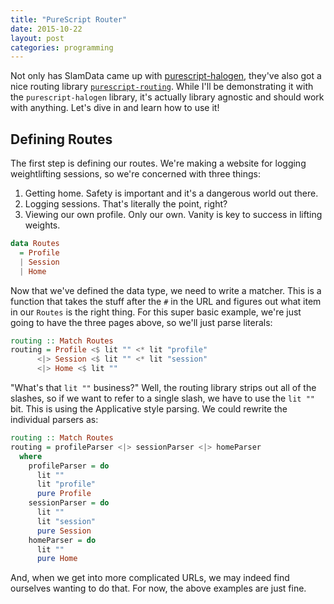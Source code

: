 ```yaml
---
title: "PureScript Router"
date: 2015-10-22
layout: post
categories: programming
---
```


Not only has SlamData came up with [purescript-halogen](https://github.com/slamdata/purescript-halogen), they've also got a nice routing library [`purescript-routing`](https://github.com/slamdata/purescript-routing).
While I'll be demonstrating it with the `purescript-halogen` library, it's actually library agnostic and should work with anything.
Let's dive in and learn how to use it!

## Defining Routes

The first step is defining our routes. We're making a website for logging weightlifting sessions, so we're concerned with three things:

1. Getting home. Safety is important and it's a dangerous world out there.
2. Logging sessions. That's literally the point, right?
3. Viewing our own profile. Only our own. Vanity is key to success in lifting weights.

```haskell
data Routes
  = Profile
  | Session
  | Home
```

Now that we've defined the data type, we need to write a matcher.
This is a function that takes the stuff after the `#` in the URL and figures out what item in our `Routes` is the right thing.
For this super basic example, we're just going to have the three pages above, so we'll just parse literals:

```haskell
routing :: Match Routes
routing = Profile <$ lit "" <* lit "profile"
      <|> Session <$ lit "" <* lit "session"
      <|> Home <$ lit ""
```

"What's that `lit ""` business?" Well, the routing library strips out all of the slashes, so if we want to refer to a single slash, we have to use the `lit ""` bit.
This is using the Applicative style parsing. We could rewrite the individual parsers as:

```haskell
routing :: Match Routes
routing = profileParser <|> sessionParser <|> homeParser
  where
    profileParser = do
      lit ""
      lit "profile"
      pure Profile
    sessionParser = do
      lit ""
      lit "session"
      pure Session
    homeParser = do
      lit ""
      pure Home
```

And, when we get into more complicated URLs, we may indeed find ourselves wanting to do that.
For now, the above examples are just fine.


